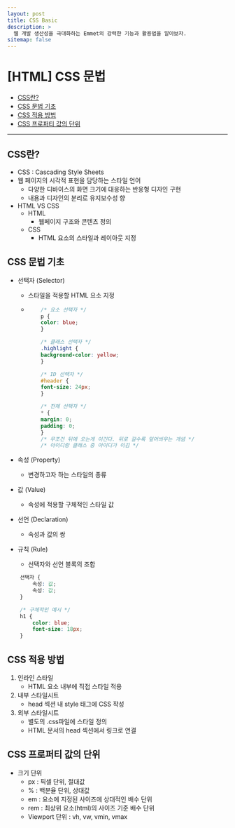 ```yaml
---
layout: post
title: CSS Basic
description: >
  웹 개발 생산성을 극대화하는 Emmet의 강력한 기능과 활용법을 알아보자.
sitemap: false
---
```


# [HTML] CSS 문법

- [CSS란?](#css란)
- [CSS 문법 기초](#css-문법-기초)
- [CSS 적용 방법](#css-적용-방법)
- [CSS 프로퍼티 값의 단위](#css-프로퍼티-값의-단위)

---

## CSS란?

- CSS : Cascading Style Sheets
- 웹 페이지의 시각적 표현을 담당하는 스타일 언어
  - 다양한 디바이스의 화면 크기에 대응하는 반응형 디자인 구현
  - 내용과 디자인의 분리로 유지보수성 향
- HTML VS CSS
  - HTML
    - 웹페이지 구조와 콘텐츠 정의
  - CSS
    - HTML 요소의 스타일과 레이아웃 지정

## CSS 문법 기초

- 선택자 (Selector)

  - 스타일을 적용할 HTML 요소 지정
  - ```CSS
        /* 요소 선택자 */
        p {
        color: blue;
        }

        /* 클래스 선택자 */
        .highlight {
        background-color: yellow;
        }

        /* ID 선택자 */
        #header {
        font-size: 24px;
        }

        /* 전체 선택자 */
        * {
        margin: 0;
        padding: 0;
        }
        /* 무조건 뒤에 오는게 이긴다. 뒤로 갈수록 덮어씌우는 개념 */
        /* 아이디랑 클래스 중 아이디가 이김 */


    ```

- 속성 (Property)
  - 변경하고자 하는 스타일의 종류
- 값 (Value)
  - 속성에 적용할 구체적인 스타일 값
- 선언 (Declaration)
  - 속성과 값의 쌍
- 규칙 (Rule)
  - 선택자와 선언 블록의 조합

```CSS
    선택자 {
        속성: 값;
        속성: 값;
    }

    /* 구체적인 예시 */
    h1 {
        color: blue;
        font-size: 18px;
    }
```

## CSS 적용 방법

1. 인라인 스타일
   - HTML 요소 내부에 직접 스타일 적용
2. 내부 스타일시트
   - head 섹션 내 style 태그에 CSS 작성
3. 외부 스타일시트
   - 별도의 .css파일에 스타일 정의
   - HTML 문서의 head 섹션에서 링크로 연결

## CSS 프로퍼티 값의 단위

- 크기 단위
  - px : 픽셀 단위, 절대값
  - % : 백분율 단위, 상대값
  - em : 요소에 지정된 사이즈에 상대적인 배수 단위
  - rem : 최상위 요소(html)의 사이즈 기준 배수 단위
  - Viewport 단위 : vh, vw, vmin, vmax
